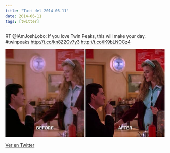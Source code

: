 ```yaml
---
title: "Tuit del 2014-06-11"
date: 2014-06-11
tags: [twitter]
---
```


RT @IAmJoshLobo: If you love Twin Peaks, this will make your day. #twinpeaks http://t.co/kn8Z2Gv7y3 http://t.co/lK9bLNOCz4

![Imagen](/assets/images/476725596345892865-BpzJ6r7CcAArZ8K.jpg)

[Ver en Twitter](https://twitter.com/i/web/status/476725596345892865)
